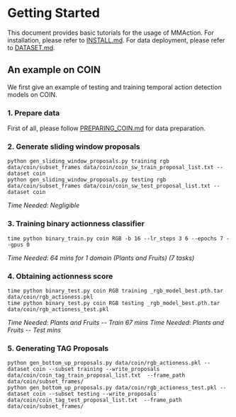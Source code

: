 # Getting Started

This document provides basic tutorials for the usage of MMAction.
For installation, please refer to [INSTALL.md](https://github.com/arpanmangal/consistency/blob/master/INSTALL.md).
For data deployment, please refer to [DATASET.md](https://github.com/arpanmangal/consistency/blob/master/DATASET.md).


## An example on COIN
We first give an example of testing and training temporal action detection models on COIN.
### 1. Prepare data
First of all, please follow [PREPARING_COIN.md](https://github.com/arpanmangal/consistency/blob/master/data_tools/coin/PREPARING_COIN.md) for data preparation.

### 2. Generate sliding window proposals

```
python gen_sliding_window_proposals.py training rgb data/coin/subset_frames data/coin/coin_sw_train_proposal_list.txt --dataset coin
python gen_sliding_window_proposals.py testing rgb data/coin/subset_frames data/coin/coin_sw_test_proposal_list.txt --dataset coin

```
*Time Needed*: _Negligible_


### 3. Training binary actionness classifier
```
time python binary_train.py coin RGB -b 16 --lr_steps 3 6 --epochs 7 --gpus 0
```
*Time Needed*: _64 mins for 1 domain (Plants and Fruits) (7 tasks)_ 

### 4. Obtaining actionness score
```
time python binary_test.py coin RGB training _rgb_model_best.pth.tar data/coin/rgb_actioness.pkl
time python binary_test.py coin RGB testing _rgb_model_best.pth.tar data/coin/rgb_actioness_test.pkl
```

*Time Needed*: _Plants and Fruits -- Train 67 mins_
*Time Needed*: _Plants and Fruits -- Test mins_


### 5. Generating TAG Proposals
```
python gen_bottom_up_proposals.py data/coin/rgb_actioness.pkl --dataset coin --subset training --write_proposals data/coin/coin_tag_train_proposal_list.txt  --frame_path data/coin/subset_frames/
python gen_bottom_up_proposals.py data/coin/rgb_actioness_test.pkl --dataset coin --subset testing --write_proposals data/coin/coin_tag_test_proposal_list.txt  --frame_path data/coin/subset_frames/

```
